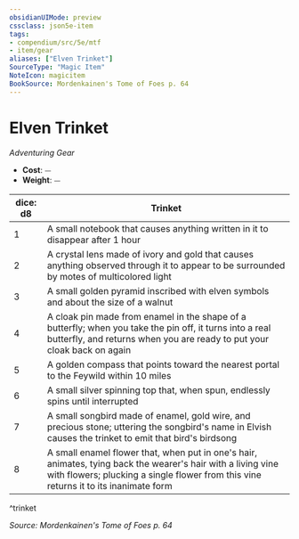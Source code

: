 ```yaml
---
obsidianUIMode: preview
cssclass: json5e-item
tags:
- compendium/src/5e/mtf
- item/gear
aliases: ["Elven Trinket"]
SourceType: "Magic Item"
NoteIcon: magicitem
BookSource: Mordenkainen's Tome of Foes p. 64
---
```

# Elven Trinket
*Adventuring Gear*  

- **Cost**: ⏤
- **Weight**: ⏤

| dice: d8 | Trinket |
|----------|---------|
| 1 | A small notebook that causes anything written in it to disappear after 1 hour |
| 2 | A crystal lens made of ivory and gold that causes anything observed through it to appear to be surrounded by motes of multicolored light |
| 3 | A small golden pyramid inscribed with elven symbols and about the size of a walnut |
| 4 | A cloak pin made from enamel in the shape of a butterfly; when you take the pin off, it turns into a real butterfly, and returns when you are ready to put your cloak back on again |
| 5 | A golden compass that points toward the nearest portal to the Feywild within 10 miles |
| 6 | A small silver spinning top that, when spun, endlessly spins until interrupted |
| 7 | A small songbird made of enamel, gold wire, and precious stone; uttering the songbird's name in Elvish causes the trinket to emit that bird's birdsong |
| 8 | A small enamel flower that, when put in one's hair, animates, tying back the wearer's hair with a living vine with flowers; plucking a single flower from this vine returns it to its inanimate form |
^trinket

*Source: Mordenkainen's Tome of Foes p. 64*
